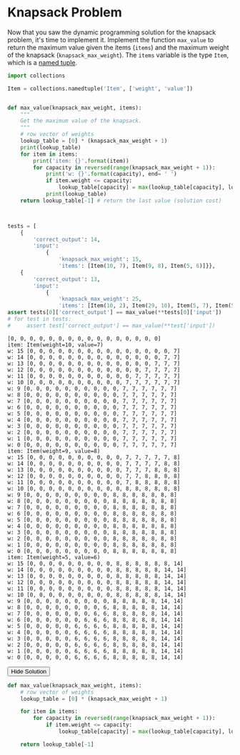 
# Knapsack Problem
Now that you saw the dynamic programming solution for the knapsack problem, it's time to implement it. Implement the function `max_value` to return the maximum value given the items (`items`) and the maximum weight of the knapsack (`knapsack_max_weight`). The `items` variable is the type `Item`, which is a [named tuple](https://docs.python.org/3/library/collections.html#collections.namedtuple).


```python
import collections

Item = collections.namedtuple('Item', ['weight', 'value'])


def max_value(knapsack_max_weight, items):
    """
    Get the maximum value of the knapsack.
    """
    # row vector of weights
    lookup_table = [0] * (knapsack_max_weight + 1)
    print(lookup_table)
    for item in items:
        print('item: {}'.format(item))
        for capacity in reversed(range(knapsack_max_weight + 1)):
            print('w: {}'.format(capacity), end= ' ')
            if item.weight <= capacity:
                lookup_table[capacity] = max(lookup_table[capacity], lookup_table[capacity - item.weight] + item.value)
            print(lookup_table)
    return lookup_table[-1] # return the last value (solution cost)



tests = [
    {
        'correct_output': 14,
        'input':
            {
                'knapsack_max_weight': 15,
                'items': [Item(10, 7), Item(9, 8), Item(5, 6)]}},
    {
        'correct_output': 13,
        'input':
            {
                'knapsack_max_weight': 25,
                'items': [Item(10, 2), Item(29, 10), Item(5, 7), Item(5, 3), Item(5, 1), Item(24, 12)]}}]
assert tests[0]['correct_output'] == max_value(**tests[0]['input'])
# for test in tests:
#     assert test['correct_output'] == max_value(**test['input'])
```

    [0, 0, 0, 0, 0, 0, 0, 0, 0, 0, 0, 0, 0, 0, 0, 0]
    item: Item(weight=10, value=7)
    w: 15 [0, 0, 0, 0, 0, 0, 0, 0, 0, 0, 0, 0, 0, 0, 0, 7]
    w: 14 [0, 0, 0, 0, 0, 0, 0, 0, 0, 0, 0, 0, 0, 0, 7, 7]
    w: 13 [0, 0, 0, 0, 0, 0, 0, 0, 0, 0, 0, 0, 0, 7, 7, 7]
    w: 12 [0, 0, 0, 0, 0, 0, 0, 0, 0, 0, 0, 0, 7, 7, 7, 7]
    w: 11 [0, 0, 0, 0, 0, 0, 0, 0, 0, 0, 0, 7, 7, 7, 7, 7]
    w: 10 [0, 0, 0, 0, 0, 0, 0, 0, 0, 0, 7, 7, 7, 7, 7, 7]
    w: 9 [0, 0, 0, 0, 0, 0, 0, 0, 0, 0, 7, 7, 7, 7, 7, 7]
    w: 8 [0, 0, 0, 0, 0, 0, 0, 0, 0, 0, 7, 7, 7, 7, 7, 7]
    w: 7 [0, 0, 0, 0, 0, 0, 0, 0, 0, 0, 7, 7, 7, 7, 7, 7]
    w: 6 [0, 0, 0, 0, 0, 0, 0, 0, 0, 0, 7, 7, 7, 7, 7, 7]
    w: 5 [0, 0, 0, 0, 0, 0, 0, 0, 0, 0, 7, 7, 7, 7, 7, 7]
    w: 4 [0, 0, 0, 0, 0, 0, 0, 0, 0, 0, 7, 7, 7, 7, 7, 7]
    w: 3 [0, 0, 0, 0, 0, 0, 0, 0, 0, 0, 7, 7, 7, 7, 7, 7]
    w: 2 [0, 0, 0, 0, 0, 0, 0, 0, 0, 0, 7, 7, 7, 7, 7, 7]
    w: 1 [0, 0, 0, 0, 0, 0, 0, 0, 0, 0, 7, 7, 7, 7, 7, 7]
    w: 0 [0, 0, 0, 0, 0, 0, 0, 0, 0, 0, 7, 7, 7, 7, 7, 7]
    item: Item(weight=9, value=8)
    w: 15 [0, 0, 0, 0, 0, 0, 0, 0, 0, 0, 7, 7, 7, 7, 7, 8]
    w: 14 [0, 0, 0, 0, 0, 0, 0, 0, 0, 0, 7, 7, 7, 7, 8, 8]
    w: 13 [0, 0, 0, 0, 0, 0, 0, 0, 0, 0, 7, 7, 7, 8, 8, 8]
    w: 12 [0, 0, 0, 0, 0, 0, 0, 0, 0, 0, 7, 7, 8, 8, 8, 8]
    w: 11 [0, 0, 0, 0, 0, 0, 0, 0, 0, 0, 7, 8, 8, 8, 8, 8]
    w: 10 [0, 0, 0, 0, 0, 0, 0, 0, 0, 0, 8, 8, 8, 8, 8, 8]
    w: 9 [0, 0, 0, 0, 0, 0, 0, 0, 0, 8, 8, 8, 8, 8, 8, 8]
    w: 8 [0, 0, 0, 0, 0, 0, 0, 0, 0, 8, 8, 8, 8, 8, 8, 8]
    w: 7 [0, 0, 0, 0, 0, 0, 0, 0, 0, 8, 8, 8, 8, 8, 8, 8]
    w: 6 [0, 0, 0, 0, 0, 0, 0, 0, 0, 8, 8, 8, 8, 8, 8, 8]
    w: 5 [0, 0, 0, 0, 0, 0, 0, 0, 0, 8, 8, 8, 8, 8, 8, 8]
    w: 4 [0, 0, 0, 0, 0, 0, 0, 0, 0, 8, 8, 8, 8, 8, 8, 8]
    w: 3 [0, 0, 0, 0, 0, 0, 0, 0, 0, 8, 8, 8, 8, 8, 8, 8]
    w: 2 [0, 0, 0, 0, 0, 0, 0, 0, 0, 8, 8, 8, 8, 8, 8, 8]
    w: 1 [0, 0, 0, 0, 0, 0, 0, 0, 0, 8, 8, 8, 8, 8, 8, 8]
    w: 0 [0, 0, 0, 0, 0, 0, 0, 0, 0, 8, 8, 8, 8, 8, 8, 8]
    item: Item(weight=5, value=6)
    w: 15 [0, 0, 0, 0, 0, 0, 0, 0, 0, 8, 8, 8, 8, 8, 8, 14]
    w: 14 [0, 0, 0, 0, 0, 0, 0, 0, 0, 8, 8, 8, 8, 8, 14, 14]
    w: 13 [0, 0, 0, 0, 0, 0, 0, 0, 0, 8, 8, 8, 8, 8, 14, 14]
    w: 12 [0, 0, 0, 0, 0, 0, 0, 0, 0, 8, 8, 8, 8, 8, 14, 14]
    w: 11 [0, 0, 0, 0, 0, 0, 0, 0, 0, 8, 8, 8, 8, 8, 14, 14]
    w: 10 [0, 0, 0, 0, 0, 0, 0, 0, 0, 8, 8, 8, 8, 8, 14, 14]
    w: 9 [0, 0, 0, 0, 0, 0, 0, 0, 0, 8, 8, 8, 8, 8, 14, 14]
    w: 8 [0, 0, 0, 0, 0, 0, 0, 0, 6, 8, 8, 8, 8, 8, 14, 14]
    w: 7 [0, 0, 0, 0, 0, 0, 0, 6, 6, 8, 8, 8, 8, 8, 14, 14]
    w: 6 [0, 0, 0, 0, 0, 0, 6, 6, 6, 8, 8, 8, 8, 8, 14, 14]
    w: 5 [0, 0, 0, 0, 0, 6, 6, 6, 6, 8, 8, 8, 8, 8, 14, 14]
    w: 4 [0, 0, 0, 0, 0, 6, 6, 6, 6, 8, 8, 8, 8, 8, 14, 14]
    w: 3 [0, 0, 0, 0, 0, 6, 6, 6, 6, 8, 8, 8, 8, 8, 14, 14]
    w: 2 [0, 0, 0, 0, 0, 6, 6, 6, 6, 8, 8, 8, 8, 8, 14, 14]
    w: 1 [0, 0, 0, 0, 0, 6, 6, 6, 6, 8, 8, 8, 8, 8, 14, 14]
    w: 0 [0, 0, 0, 0, 0, 6, 6, 6, 6, 8, 8, 8, 8, 8, 14, 14]


<span class="graffiti-highlight graffiti-id_sczu399-id_vljhmf7"><i></i><button>Hide Solution</button></span>


```python
def max_value(knapsack_max_weight, items):
    # row vector of weights
    lookup_table = [0] * (knapsack_max_weight + 1)

    for item in items:
        for capacity in reversed(range(knapsack_max_weight + 1)):
            if item.weight <= capacity:
                lookup_table[capacity] = max(lookup_table[capacity], lookup_table[capacity - item.weight] + item.value)

    return lookup_table[-1]
```
